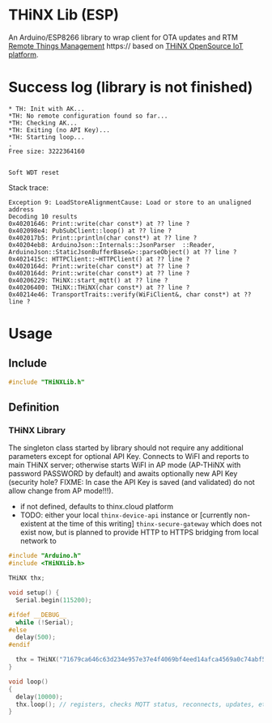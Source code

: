 # THiNX Lib (ESP)

An Arduino/ESP8266 library to wrap client for OTA updates and RTM [Remote Things Management](https://rtm.thinx.cloud) https:// based on [THiNX OpenSource IoT platform](https://thinx.cloud).

# Success log (library is not finished)

```
* TH: Init with AK...
*TH: No remote configuration found so far...
*TH: Checking AK...
*TH: Exiting (no API Key)...
*TH: Starting loop...
.
Free size: 3222364160


Soft WDT reset

```

Stack trace:
```
Exception 9: LoadStoreAlignmentCause: Load or store to an unaligned address
Decoding 10 results
0x40201646: Print::write(char const*) at ?? line ?
0x402098e4: PubSubClient::loop() at ?? line ?
0x402017b5: Print::println(char const*) at ?? line ?
0x40204eb8: ArduinoJson::Internals::JsonParser  ::Reader, ArduinoJson::StaticJsonBufferBase&>::parseObject() at ?? line ?
0x4021415c: HTTPClient::~HTTPClient() at ?? line ?
0x4020164d: Print::write(char const*) at ?? line ?
0x4020164d: Print::write(char const*) at ?? line ?
0x40206229: THiNX::start_mqtt() at ?? line ?
0x40206400: THiNX::THiNX(char const*) at ?? line ?
0x40214e46: TransportTraits::verify(WiFiClient&, char const*) at ?? line ?

```
# Usage
## Include

```c
#include "THiNXLib.h"

```

## Definition
### THiNX Library

The singleton class started by library should not require any additional parameters except for optional API Key.
Connects to WiFI and reports to main THiNX server; otherwise starts WiFI in AP mode (AP-THiNX with password PASSWORD by default)
and awaits optionally new API Key (security hole? FIXME: In case the API Key is saved (and validated) do not allow change from AP mode!!!).

* if not defined, defaults to thinx.cloud platform
* TODO: either your local `thinx-device-api` instance or [currently non-existent at the time of this writing] `thinx-secure-gateway` which does not exist now, but is planned to provide HTTP to HTTPS bridging from local network to

```c
#include "Arduino.h"
#include <THiNXLib.h>

THiNX thx;

void setup() {
  Serial.begin(115200);

#ifdef __DEBUG__
  while (!Serial);
#else
  delay(500);
#endif

  thx = THiNX("71679ca646c63d234e957e37e4f4069bf4eed14afca4569a0c74abf503076732"); // THINX_API_KEY
}

void loop()
{
  delay(10000);
  thx.loop(); // registers, checks MQTT status, reconnects, updates, etc.
}

```

